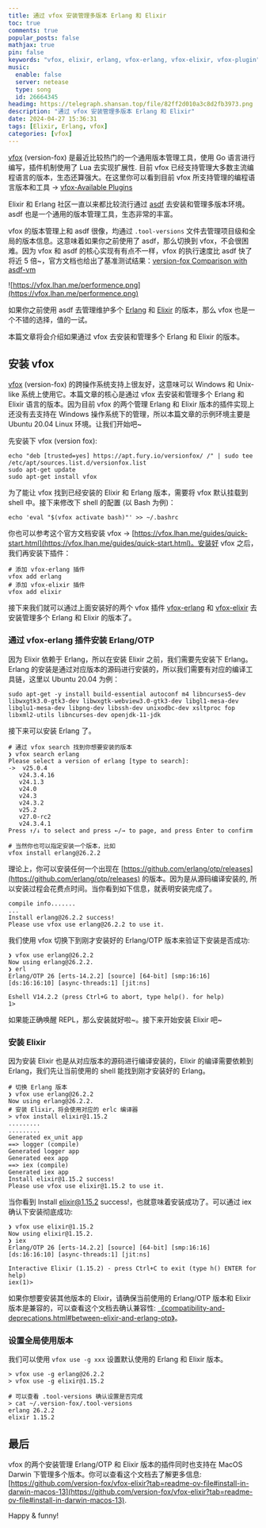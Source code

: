 ```yaml
---
title: 通过 vfox 安装管理多版本 Erlang 和 Elixir
toc: true
comments: true
popular_posts: false
mathjax: true
pin: false
keywords: "vfox, elixir, erlang, vfox-erlang, vfox-elixir, vfox-plugin"
music:
  enable: false
  server: netease
  type: song
  id: 26664345
headimg: https://telegraph.shansan.top/file/82ff2d010a3c8d2fb3973.png
description: "通过 vfox 安装管理多版本 Erlang 和 Elixir"
date: 2024-04-27 15:36:31
tags: [Elixir, Erlang, vfox]
categories: [vfox]
---
```


[vfox](https://vfox.lhan.me/) (version-fox) 是最近比较热门的一个通用版本管理工具，使用 Go 语言进行编写，插件机制使用了 Lua 去实现扩展性. 目前 vfox 已经支持管理大多数主流编程语言的版本，生态还算强大。在这里你可以看到目前 vfox 所支持管理的编程语言版本和工具 -> [vfox-Available Plugins](https://vfox.lhan.me/plugins/available.html)

Elixir 和 Erlang 社区一直以来都比较流行通过 [asdf](https://asdf-vm.com/) 去安装和管理多版本环境。asdf 也是一个通用的版本管理工具，生态非常的丰富。

vfox 的版本管理上和 asdf 很像，均通过 `.tool-versions` 文件去管理项目级和全局的版本信息。这意味着如果你之前使用了 asdf，那么切换到 vfox，不会很困难。因为 vfox 和 asdf 的核心实现有有点不一样，vfox 的执行速度比 asdf 快了将近 5 倍~，官方文档也给出了基准测试结果：[version-fox Comparison with asdf-vm](https://vfox.lhan.me/misc/vs-asdf.html)

![https://vfox.lhan.me/performence.png](https://vfox.lhan.me/performence.png)

如果你之前使用 asdf 去管理维护多个 [Erlang](https://www.erlang.org/) 和 [Elixir](https://elixir-lang.org/) 的版本，那么 vfox 也是一个不错的选择，值的一试。

本篇文章将会介绍如果通过 vfox 去安装和管理多个 Erlang 和 Elixir 的版本。

## 安装 vfox

[vfox](https://vfox.lhan.me/) (version-fox) 的跨操作系统支持上很友好，这意味可以 Windows 和 Unix-like 系统上使用它。本篇文章的核心是通过 vfox 去安装和管理多个 Erlang 和 Elixir 语言的版本。因为目前 vfox 的两个管理 Erlang 和 Elixir 版本的插件实现上还没有去支持在 Windows 操作系统下的管理，所以本篇文章的示例环境主要是 Ubuntu 20.04 Linux 环境。让我们开始吧~

先安装下 vfox (version fox):

```shell
echo "deb [trusted=yes] https://apt.fury.io/versionfox/ /" | sudo tee /etc/apt/sources.list.d/versionfox.list
sudo apt-get update
sudo apt-get install vfox
```

为了能让 vfox 找到已经安装的 Elixir 和 Erlang 版本，需要将 vfox 默认挂载到 shell 中。接下来修改下 shell 的配置 (以 Bash 为例)：

```shell
echo 'eval "$(vfox activate bash)"' >> ~/.bashrc
```

你也可以参考这个官方文档安装 vfox -> [https://vfox.lhan.me/guides/quick-start.html](https://vfox.lhan.me/guides/quick-start.html)。安装好 vfox 之后，我们再安装下插件：

```shell
# 添加 vfox-erlang 插件
vfox add erlang
# 添加 vfox-elixir 插件
vfox add elixir
```

接下来我们就可以通过上面安装好的两个 vfox 插件 [vfox-erlang](https://github.com/version-fox/vfox-erlang) 和 [vfox-elixir](https://github.com/version-fox/vfox-elixir) 去安装管理多个 Erlang 和 Elixir 的版本了。

### 通过 vfox-erlang 插件安装 Erlang/OTP

因为 Elixir 依赖于 Erlang，所以在安装 Elixir 之前，我们需要先安装下 Erlang。Erlang 的安装是通过对应版本的源码进行安装的，所以我们需要有对应的编译工具链，这里以 Ubuntu 20.04 为例：

```shell
sudo apt-get -y install build-essential autoconf m4 libncurses5-dev libwxgtk3.0-gtk3-dev libwxgtk-webview3.0-gtk3-dev libgl1-mesa-dev libglu1-mesa-dev libpng-dev libssh-dev unixodbc-dev xsltproc fop libxml2-utils libncurses-dev openjdk-11-jdk
```

接下来可以安装 Erlang 了。

```shell
# 通过 vfox search 找到你想要安装的版本
❯ vfox search erlang
Please select a version of erlang [type to search]: 
->  v25.0.4
   v24.3.4.16
   v24.1.3
   v24.0
   v24.3
   v24.3.2
   v25.2
   v27.0-rc2
   v24.3.4.1
Press ↑/↓ to select and press ←/→ to page, and press Enter to confirm

# 当然你也可以指定安装一个版本，比如
vfox install erlang@26.2.2
```

理论上，你可以安装任何一个出现在 [https://github.com/erlang/otp/releases](https://github.com/erlang/otp/releases) 的版本。因为是从源码编译安装的, 所以安装过程会花费点时间。当你看到如下信息，就表明安装完成了。

```shell
compile info.......
...
Install erlang@26.2.2 success! 
Please use vfox use erlang@26.2.2 to use it.
```

我们使用 vfox 切换下到刚才安装好的 Erlang/OTP 版本来验证下安装是否成功:

```shell
❯ vfox use erlang@26.2.2
Now using erlang@26.2.2.
❯ erl
Erlang/OTP 26 [erts-14.2.2] [source] [64-bit] [smp:16:16] [ds:16:16:10] [async-threads:1] [jit:ns]

Eshell V14.2.2 (press Ctrl+G to abort, type help(). for help)
1> 
```

如果能正确唤醒 REPL，那么安装就好啦~。接下来开始安装 Elixir 吧~

### 安装 Elixir

因为安装 Elixir 也是从对应版本的源码进行编译安装的，Elixir 的编译需要依赖到 Erlang，我们先让当前使用的 shell 能找到刚才安装好的 Erlang。

```shell
# 切换 Erlang 版本
❯ vfox use erlang@26.2.2
Now using erlang@26.2.2.
# 安装 Elixir，将会使用对应的 erlc 编译器
> vfox install elixir@1.15.2
.........
.........
Generated ex_unit app
==> logger (compile)
Generated logger app
Generated eex app
==> iex (compile)
Generated iex app
Install elixir@1.15.2 success! 
Please use vfox use elixir@1.15.2 to use it.
```

当你看到 Install elixir@1.15.2 success!，也就意味着安装成功了。可以通过 iex 确认下安装彻底成功:

```shell
❯ vfox use elixir@1.15.2
Now using elixir@1.15.2.
❯ iex
Erlang/OTP 26 [erts-14.2.2] [source] [64-bit] [smp:16:16] [ds:16:16:10] [async-threads:1] [jit:ns]

Interactive Elixir (1.15.2) - press Ctrl+C to exit (type h() ENTER for help)
iex(1)> 
```


如果你想要安装其他版本的 Elixir，请确保当前使用的 Erlang/OTP 版本和 Elixir 版本是兼容的，可以查看这个文档去确认兼容性: [《compatibility-and-deprecations.html#between-elixir-and-erlang-otp》](https://hexdocs.pm/elixir/1.16.2/compatibility-and-deprecations.html#between-elixir-and-erlang-otp)。

### 设置全局使用版本

我们可以使用 `vfox use -g xxx` 设置默认使用的 Erlang 和 Elixir 版本。

```shell
> vfox use -g erlang@26.2.2
> vfox use -g elixir@1.15.2

# 可以查看 .tool-versions 确认设置是否完成
> cat ~/.version-fox/.tool-versions 
erlang 26.2.2
elixir 1.15.2
```

## 最后

vfox 的两个安装管理 Erlang/OTP 和 Elixir 版本的插件同时也支持在 MacOS Darwin 下管理多个版本。你可以查看这个文档去了解更多信息: [https://github.com/version-fox/vfox-elixir?tab=readme-ov-file#install-in-darwin-macos-13](https://github.com/version-fox/vfox-elixir?tab=readme-ov-file#install-in-darwin-macos-13).

Happy & funny!